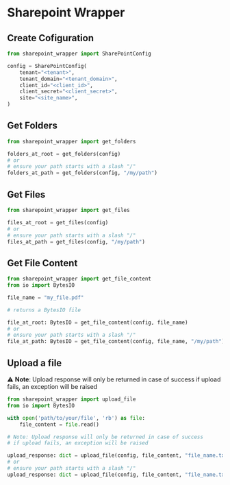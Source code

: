 # Sharepoint Wrapper

## Create Cofiguration

```python
from sharepoint_wrapper import SharePointConfig

config = SharePointConfig(
    tenant="<tenant>",
    tenant_domain="<tenant_domain>",
    client_id="<client_id>",
    client_secret="<client_secret>",
    site="<site_name>",
)
```

## Get Folders

```python
from sharepoint_wrapper import get_folders

folders_at_root = get_folders(config)
# or 
# ensure your path starts with a slash "/"
folders_at_path = get_folders(config, "/my/path") 
```

## Get Files

```python
from sharepoint_wrapper import get_files

files_at_root = get_files(config)
# or 
# ensure your path starts with a slash "/"
files_at_path = get_files(config, "/my/path") 
```

## Get File Content

```python
from sharepoint_wrapper import get_file_content
from io import BytesIO

file_name = "my_file.pdf"

# returns a BytesIO file

file_at_root: BytesIO = get_file_content(config, file_name)
# or 
# ensure your path starts with a slash "/"
file_at_path: BytesIO = get_file_content(config, file_name, "/my/path") 
```

## Upload a file

:warning: **Note**: Upload response will only be returned in case of success if upload fails, an exception will be raised

```python
from sharepoint_wrapper import upload_file
from io import BytesIO

with open('path/to/your/file', 'rb') as file:
    file_content = file.read()

# Note: Upload response will only be returned in case of success
# if upload fails, an exception will be raised

upload_response: dict = upload_file(config, file_content, "file_name.txt")
# or 
# ensure your path starts with a slash "/"
upload_response: dict = upload_file(config, file_content, "file_name.txt", "/my/path") 
```
